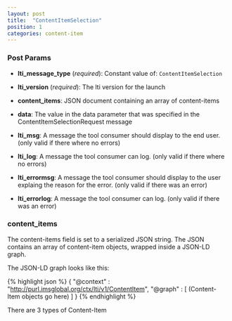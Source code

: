 ```yaml
---
layout: post
title:  "ContentItemSelection"
position: 1
categories: content-item
---
```


### Post Params

* **lti_message_type** (*required*): Constant value of: ```ContentItemSelection```

* **lti_version** (*required*): The lti version for the launch

* **content_items**: JSON document containing an array of content-items

* **data**: The value in the data parameter that was specified in the ContentItemSelectionRequest message 

* **lti_msg**: A message the tool consumer should display to the end user. (only valid if there where no errors) 

* **lti_log**: A message the tool consumer can log. (only valid if there where no errors)

* **lti_errormsg**: A message the tool consumer should display to the user explaing the reason for the error. (only 
valid if there was an error)

* **lti_errorlog**: A message the tool consumer can log. (only valid if there was an error)


### **content_items**

The content-items field is set to a serialized JSON string. The JSON contains an array of content-item objects, wrapped 
inside a JSON-LD graph.


The JSON-LD graph looks like this:

{% highlight json %}
{
  "@context" : "http://purl.imsglobal.org/ctx/lti/v1/ContentItem",
  "@graph" : [
              (Content-Item objects go here)
              ]
}
{% endhighlight %}


There are 3 types of Content-Item 